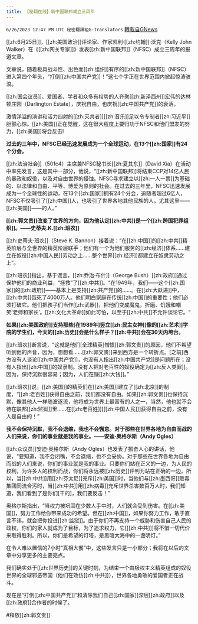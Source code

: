 ```yaml
---
title: 【秘翻在线】新中国联邦成立三周年
---
```

`6/26/2023 12:47 PM UTC 秘密翻譯組G-Translators` [轉載自GNews](https://gnews.org/articles/1413367)

[[zh:6月25日]]，[[zh:美国政治]]评论家、作家凯利·[[zh:约翰]]·沃克（Kelly John Walker）在《[[zh:网关专家]]》发表[[zh:新中国联邦]]（NFSC）成立三周年的报道文章。

文章说，随着极具战斗性、出色而[[zh:组织]]有序的[[zh:新中国联邦]]（NFSC）进入第四个年头，“打倒[[zh:中国共产党]]！”这七个字正在世界范围内掀起惊涛骇浪。

[[zh:国会议员]]、爱国者、学者和众多有权势的人齐聚[[zh:新泽西州]]宏伟的达林顿庄园（Darlington Estate），庆祝自由，也庆祝[[zh:中国共产党]]的衰落。

激情洋溢的演讲和活力四射的[[zh:灭共者]][[zh:音乐]]足以令专制者[[zh:习近平]]胆颤心惊。[[zh:美国]]正在觉醒，这在很大程度上要归功于NFSC和他们盟友的努力，[[zh:美国]]将会反击!

**过去的三年中，NFSC已经迅速发展成为一个全球运动，在13个[[zh:国家]]有24个分会。**

[[zh:法治社会]]（501c4）主席兼NFSC秘书长[[zh:夏其东]]（David Xia）在活动中率先发言，这是其中一部分，他说，“[[zh:新中国联邦]]将结束CCP对14亿人民的暴政和奴役，以及对自由世界的侵蚀。NFSC寻求建立以[[zh:一人一票]]为基础的、以法律和自由、平等、博爱为原则的社会。在过去的三年里，NFSC迅速发展成为一个全球性的运动，在13个[[zh:国家]]拥有24个分会，追随者超过6亿人，NFSC不仅吸引了[[zh:中国]]人，也吸引了世界各地其他民族的人，尤其这里——[[zh:美国]]——的人。”

**[[zh:郭文贵]]改变了世界的方向，因为他认定[[zh:中共]]是一个[[zh:跨国犯罪组织]]。——史蒂夫.K.[[zh:班农]]**

[[zh:史蒂夫·班农]]（Steve K. Bannon）接着说：“在[[zh:中国]]的[[zh:中共]]精英阶层与全世界的精英阶层联手；他们有一个为他们服务的[[zh:经济]]体系......建立在奴役[[zh:中国人民]]劳动之上......整个世界[[zh:经济]]都建立在奴隶劳动之上”。

[[zh:班农]]指出，基于谎言，[[zh:乔治·布什]]（George Bush）[[zh:政府]]通过保护他们的商业利益，“拯救”了[[zh:中共]]。“在1949年，我们——这个[[zh:国家]]的[[zh:政府]]——基本上是支持[[zh:共产党]]的......。在[[zh:大跃进]]中，[[zh:中共]]饿死了4000万人。他们明白家庭在传统[[zh:中国]]的重要性；他们必须打破它。他们把孩子们当作[[zh:武器]]，把他们变成魔鬼，折磨、饥饿和嘲笑‘老师和家长’。[[zh:文化大革命]]如此可怕，以至于[[zh:中共]]不允许谈论它。“

**如果[[zh:美国政府]]支持那些\[在1989年\]竖立[[zh:民主女神]]像的[[zh:艺术]]学院的学生们，今天的[[zh:历史]]会是什么样子？[[zh:中共]]会在30天内垮台。**

[[zh:班农]]断言说，“这就是他们\[全球精英\]憎恨[[zh:郭文贵]]的原因，他们不希望听到他的声音，因为，想想看......[[zh:郭文贵]]来到西方是一个转折点。\[之前\]西方没有人谈论[[zh:中国共产党]]，也没有人指出[[zh:中国共产党]]是问题所在；没有人指出[[zh:中国]]的奴隶制。没有人把对老百性的奴役确定为[[zh:反人类罪]]。因为，保持沉默很容易；因为，人们在赚[[zh:大钱]]。”

[[zh:班农]]说，[[zh:美国]]的精英们在[[zh:美国]]建立了[[zh:北京]]的制度，“[[zh:老百姓]]获得自由之前，我们都没有自由。如果[[zh:郭文贵]]也保持沉默，像其他人一样随波逐流，他将成为世界上最富有的人之一，当然，他也就不会待在联邦[[zh:监狱]]里......在[[zh:老百姓]]\[[[zh:中国人民]]\]获得自由之前，没有人是自由的！”

**我不会保持沉默，我不会退缩，我也不会懈怠。对于那些在世界各地为自由而战的人们来说，你们的事业就是我的事业。——安迪·奥格尔斯（Andy Ogles）**

[[zh:众议员]]安迪·奥格尔斯（Andy Ogles）也发表了振奋人心的讲话，他说，“要知道，我不会闭嘴，不会退缩，也不会妥协。对于那些在世界各地为自由而战的人们来说，你们的事业就是我的事业。只要你们站在正义的一边，为人民的权利，为许多人的权利而战，你们将永远被[[zh:历史]]评判为站在正确的一边。所以，当[[zh:中共]]用[[zh:芬太尼]]充斥[[zh:美国]]时，当他们与[[zh:墨西哥]]贩毒集团同流合污时，当[[zh:中共]]用[[zh:病毒]]充斥世界杀害数百万人时，我们知道，我们看到了是你们\[干的\]，我们要反击！”

奥格尔斯指出，“当权力被巩固在少数人手中时，人们就会受到伤害。在[[zh:美国]]，努力工作给你带来成功的希望。但在[[zh:中国]]，如果你努力工作，敢于直言不讳，就会把你投进[[zh:监狱]]。由于你们不再支持一个威胁和伤害自己人民的政权，你们的家人就成为了目标，为了追求权力，它\[[[zh:中共]]\]将不惜一切代价来取得胜利。所以，你们是希望的灯塔，是黑暗大海中的一盏明灯。”

在令人难以置信的7小时“真相大餐”中，这些发言只是一小部分；我将在以后的文章中分享更多的主要亮点。

我们确实处于[[zh:世界历史]]的关键时刻，为结束一个由极权主义精英组成的奴役世界的全球邪恶帝国（他们在效仿[[zh:中共]]），世界各地勇敢的爱国者正在战斗。

现在是“打倒[[zh:中国共产党]]”和清除我们自己[[zh:国家]]深层[[zh:政府]]以及[[zh:政府]]合作者的时候了。

#释放[[zh:郭文贵]]
